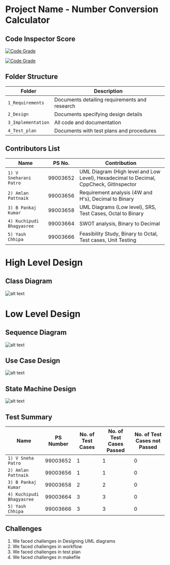 # Project Name - Number Conversion Calculator


## Code Inspector Score
[![Code Grade](https://www.code-inspector.com/project/19061/score/svg)](https://frontend.code-inspector.com/public/project/19047/submissionT3/dashboard)

[![Code Grade](https://www.code-inspector.com/project/19047/status/svg)](https://frontend.code-inspector.com/public/project/19047/submissionT3/dashboard)

## Folder Structure

Folder             | Description
-------------------| -----------------------------------------
`1_Requirements`   | Documents detailing requirements and research
`2_Design`         | Documents specifying design details
`3_Implementation` | All code and documentation
`4_Test_plan`      | Documents with test plans and procedures

## Contributors List

Name                           |   PS No.  |         Contribution
-------------------------------|-----------|-----------------------
`1) V Sneharani Patro`         | 99003652  |     UML Diagram (High level and Low Level), Hexadecimal to Decimal, CppCheck, GitInspector     
`2) Amlan Pattnaik`            | 99003656  |     Requirement analysis (4W and H's), Decimal to Binary
`3) B Pankaj Kumar`            | 99003658  |     UML Diagrams (Low level), SRS, Test Cases, Octal to Binary      
`4) Kuchipudi Bhagyasree`      | 99003664  |     SWOT analysis, Binary to Decimal    
`5) Yash Chhipa`               | 99003666  |     Feasibility Study, Binary to Octal, Test cases, Unit Testing

# High Level Design

## Class Diagram

![alt text](https://github.com/snehaltts/submissionT3/blob/master/Design/Class_Diagram.PNG)




# Low Level Design

## Sequence Diagram 
![alt text](https://github.com/snehaltts/submissionT3/blob/master/Design/sequence%20diagram1.PNG)

## Use Case Design
![alt text](https://github.com/snehaltts/submissionT3/blob/master/Design/Use%20Case.PNG)

## State Machine Design
![alt text](https://github.com/snehaltts/submissionT3/blob/master/Design/State_diagram.PNG)


## Test Summary

Name | PS Number | No. of Test Cases | No. of Test Cases Passed | No. of Test Cases not Passed 
-----|-----------|-------------------|--------------------------|------------------------------
`1) V Sneha Patro`                 | 99003652  | 1  | 1  | 0
`2) Amlan Pattnaik`                | 99003656  | 1  | 1  | 0
`3) B Pankaj Kumar`                | 99003658  | 2  | 2  | 0
`4) Kuchipudi Bhagyasree`          | 99003664  | 3  | 3  | 0
`5) Yash Chhipa`                   | 99003666  | 3  | 3  | 0

## Challenges

1. We faced challenges in Designing UML diagrams
2. We faced challenges in workflow
3. We faced challenges in test plan
4. We faced challenges in makefile

